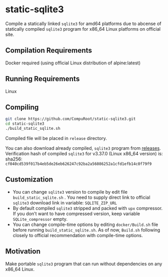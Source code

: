 # static-sqlite3

Compile a statically linked `sqlite3` for amd64 platforms due to abcense of statically compiled `sqlite3` program for x86_64 Linux platforms on official site.

## Compilation Requirements
Docker required (using official Linux distribution of alpine:latest)

## Running Requirements

Linux

## Compiling

```bash
git clone https://github.com/CompuRoot/static-sqlite3.git
cd static-sqlite3
./build_static_sqlite.sh
```
Compiled file will be placed in `release` directory.

You can also download already compiled, `sqlite3` program from [releases][1].<br>
Verification hash of compiled `sqlite3` for v3.37.0 (Linux x86_64 version) is:<br>sha256: `cf040cd539f017b4eb5de26eb626247c92ba2a56086252a1cfd1efb14c0f79f9`

## Customization

- You can change `sqlite3` version to compile by edit file `build_static_sqlite.sh` . You need to supply direct link to official `sqlite3` download link in variable: `SQLITE_ZIP_URL`
- By default compiled `sqlite3` stripped and packed with `upx` compressor. If you don’t want to have compressed version, keep variable `SQLite_compressor` empty.
- You can change compile-time options by editing `docker/Build.sh` file before running `build_static_sqlite.sh`. As of now, `Build.sh` following closely to official recommendation with compile-time options.

## Motivation
Make portable `sqlite3` program that can run without dependencies on any x86_64 Linux.


[1]: https://github.com/CompuRoot/static-sqlite3/releases